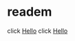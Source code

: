 # readem


click [Hello](adp://https%3A%2F%2Fraw.githubusercontent.com%2Fxxcriticxx%2F.pl-host-file%2Fmaster%2Fhosts.txt)
click [Hello](https://abp:subscribe?location=https%3A%2F%2Feasylist-downloads.adblockplus.org%2Fantiadblockfilters.txt)
